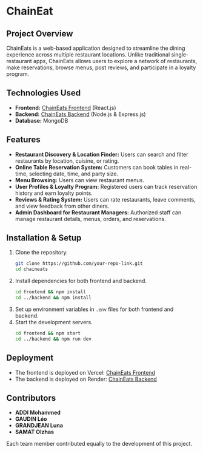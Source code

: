# ChainEat

## Project Overview
ChainEats is a web-based application designed to streamline the dining experience across multiple restaurant locations. Unlike traditional single-restaurant apps, ChainEats allows users to explore a network of restaurants, make reservations, browse menus, post reviews, and participate in a loyalty program.

## Technologies Used
- **Frontend:** [ChainEats Frontend](https://chain-ivgcco40j-ai-mohammeds-projects.vercel.app/) (React.js)
- **Backend:** [ChainEats Backend](https://chaineat-9acv.onrender.com) (Node.js & Express.js)
- **Database:** MongoDB

## Features
- **Restaurant Discovery & Location Finder:** Users can search and filter restaurants by location, cuisine, or rating.
- **Online Table Reservation System:** Customers can book tables in real-time, selecting date, time, and party size.
- **Menu Browsing:** Users can view restaurant menus.
- **User Profiles & Loyalty Program:** Registered users can track reservation history and earn loyalty points.
- **Reviews & Rating System:** Users can rate restaurants, leave comments, and view feedback from other diners.
- **Admin Dashboard for Restaurant Managers:** Authorized staff can manage restaurant details, menus, orders, and reservations.

## Installation & Setup
1. Clone the repository.
   ```sh
   git clone https://github.com/your-repo-link.git
   cd chaineats
   ```
2. Install dependencies for both frontend and backend.
   ```sh
   cd frontend && npm install
   cd ../backend && npm install
   ```
3. Set up environment variables in `.env` files for both frontend and backend.
4. Start the development servers.
   ```sh
   cd frontend && npm start
   cd ../backend && npm run dev
   ```

## Deployment
- The frontend is deployed on Vercel: [ChainEats Frontend](https://chain-eat.vercel.app/)
- The backend is deployed on Render: [ChainEats Backend](https://chaineat-9acv.onrender.com)

## Contributors
- **ADDI Mohammed**  
- **GAUDIN Léo**  
- **GRANDJEAN Luna**  
- **SAMAT Olzhas**  

Each team member contributed equally to the development of this project.
